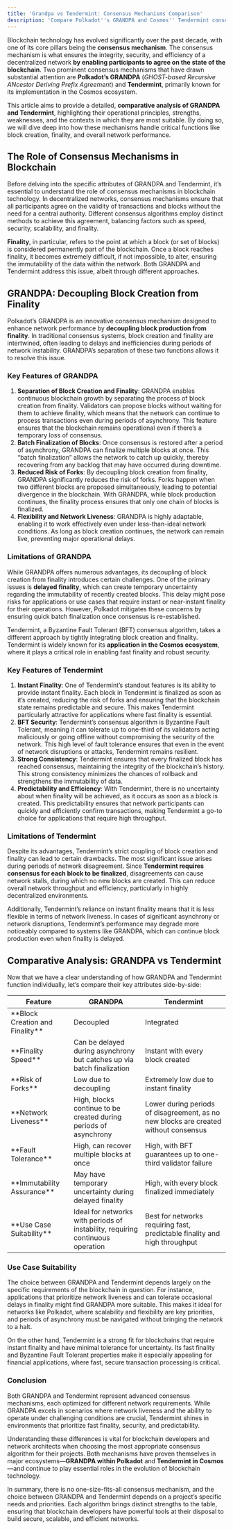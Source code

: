 ```yaml
---
title: 'Grandpa vs Tendermint: Consensus Mechanisms Comparison'
description: 'Compare Polkadot''s GRANDPA and Cosmos'' Tendermint consensus mechanisms, exploring their strengths, weaknesses, and use cases.'
---
```

Blockchain technology has evolved significantly over the past decade, with one of its core pillars being the **consensus mechanism**. The consensus mechanism is what ensures the integrity, security, and efficiency of a decentralized network **by enabling participants to agree on the state of the blockchain**. Two prominent consensus mechanisms that have drawn substantial attention are **Polkadot’s GRANDPA** (*GHOST-based Recursive ANcestor Deriving Prefix Agreement*) and **Tendermint**, primarily known for its implementation in the Cosmos ecosystem.

This article aims to provide a detailed, **comparative analysis of GRANDPA and Tendermint**, highlighting their operational principles, strengths, weaknesses, and the contexts in which they are most suitable. By doing so, we will dive deep into how these mechanisms handle critical functions like block creation, finality, and overall network performance.

## The Role of Consensus Mechanisms in Blockchain
Before delving into the specific attributes of GRANDPA and Tendermint, it’s essential to understand the role of consensus mechanisms in blockchain technology. In decentralized networks, consensus mechanisms ensure that all participants agree on the validity of transactions and blocks without the need for a central authority. Different consensus algorithms employ distinct methods to achieve this agreement, balancing factors such as speed, security, scalability, and finality.

**Finality**, in particular, refers to the point at which a block (or set of blocks) is considered permanently part of the blockchain. Once a block reaches finality, it becomes extremely difficult, if not impossible, to alter, ensuring the immutability of the data within the network. Both GRANDPA and Tendermint address this issue, albeit through different approaches.

## GRANDPA: Decoupling Block Creation from Finality
Polkadot’s GRANDPA is an innovative consensus mechanism designed to enhance network performance by **decoupling block production from finality**. In traditional consensus systems, block creation and finality are intertwined, often leading to delays and inefficiencies during periods of network instability. GRANDPA’s separation of these two functions allows it to resolve this issue.

### Key Features of GRANDPA
1. **Separation of Block Creation and Finality**: GRANDPA enables continuous blockchain growth by separating the process of block creation from finality. Validators can propose blocks without waiting for them to achieve finality, which means that the network can continue to process transactions even during periods of asynchrony. This feature ensures that the blockchain remains operational even if there’s a temporary loss of consensus.
2. **Batch Finalization of Blocks**: Once consensus is restored after a period of asynchrony, GRANDPA can finalize multiple blocks at once. This “batch finalization” allows the network to catch up quickly, thereby recovering from any backlog that may have occurred during downtime.
3. **Reduced Risk of Forks**: By decoupling block creation from finality, GRANDPA significantly reduces the risk of forks. Forks happen when two different blocks are proposed simultaneously, leading to potential divergence in the blockchain. With GRANDPA, while block production continues, the finality process ensures that only one chain of blocks is finalized.
4. **Flexibility and Network Liveness**: GRANDPA is highly adaptable, enabling it to work effectively even under less-than-ideal network conditions. As long as block creation continues, the network can remain live, preventing major operational delays.

### Limitations of GRANDPA
While GRANDPA offers numerous advantages, its decoupling of block creation from finality introduces certain challenges. One of the primary issues is **delayed finality**, which can create temporary uncertainty regarding the immutability of recently created blocks. This delay might pose risks for applications or use cases that require instant or near-instant finality for their operations. However, Polkadot mitigates these concerns by ensuring quick batch finalization once consensus is re-established.

Tendermint, a Byzantine Fault Tolerant (BFT) consensus algorithm, takes a different approach by tightly integrating block creation and finality. Tendermint is widely known for its **application in the Cosmos ecosystem**, where it plays a critical role in enabling fast finality and robust security.

### Key Features of Tendermint
1. **Instant Finality**: One of Tendermint’s standout features is its ability to provide instant finality. Each block in Tendermint is finalized as soon as it’s created, reducing the risk of forks and ensuring that the blockchain state remains predictable and secure. This makes Tendermint particularly attractive for applications where fast finality is essential.
2. **BFT Security**: Tendermint’s consensus algorithm is Byzantine Fault Tolerant, meaning it can tolerate up to one-third of its validators acting maliciously or going offline without compromising the security of the network. This high level of fault tolerance ensures that even in the event of network disruptions or attacks, Tendermint remains resilient.
3. **Strong Consistency**: Tendermint ensures that every finalized block has reached consensus, maintaining the integrity of the blockchain’s history. This strong consistency minimizes the chances of rollback and strengthens the immutability of data.
4. **Predictability and Efficiency**: With Tendermint, there is no uncertainty about when finality will be achieved, as it occurs as soon as a block is created. This predictability ensures that network participants can quickly and efficiently confirm transactions, making Tendermint a go-to choice for applications that require high throughput.

### Limitations of Tendermint
Despite its advantages, Tendermint’s strict coupling of block creation and finality can lead to certain drawbacks. The most significant issue arises during periods of network disagreement. Since **Tendermint requires consensus for each block to be finalized**, disagreements can cause network stalls, during which no new blocks are created. This can reduce overall network throughput and efficiency, particularly in highly decentralized environments.

Additionally, Tendermint’s reliance on instant finality means that it is less flexible in terms of network liveness. In cases of significant asynchrony or network disruptions, Tendermint’s performance may degrade more noticeably compared to systems like GRANDPA, which can continue block production even when finality is delayed.

## Comparative Analysis: GRANDPA vs Tendermint
Now that we have a clear understanding of how GRANDPA and Tendermint function individually, let’s compare their key attributes side-by-side:
<table><thead><tr><th>Feature</th><th>GRANDPA</th><th>Tendermint</th></tr></thead><tbody><tr><td>**Block Creation and Finality**</td><td>Decoupled</td><td>Integrated</td></tr><tr><td>**Finality Speed**</td><td>Can be delayed during asynchrony but catches up via batch finalization</td><td>Instant with every block created</td></tr><tr><td>**Risk of Forks**</td><td>Low due to decoupling</td><td>Extremely low due to instant finality</td></tr><tr><td>**Network Liveness**</td><td>High, blocks continue to be created during periods of asynchrony</td><td>Lower during periods of disagreement, as no new blocks are created without consensus</td></tr><tr><td>**Fault Tolerance**</td><td>High, can recover multiple blocks at once</td><td>High, with BFT guarantees up to one-third validator failure</td></tr><tr><td>**Immutability Assurance**</td><td>May have temporary uncertainty during delayed finality</td><td>High, with every block finalized immediately</td></tr><tr><td>**Use Case Suitability**</td><td>Ideal for networks with periods of instability, requiring continuous operation</td><td>Best for networks requiring fast, predictable finality and high throughput</td></tr></tbody></table>

### Use Case Suitability
The choice between GRANDPA and Tendermint depends largely on the specific requirements of the blockchain in question. For instance, applications that prioritize network liveness and can tolerate occasional delays in finality might find GRANDPA more suitable. This makes it ideal for networks like Polkadot, where scalability and flexibility are key priorities, and periods of asynchrony must be navigated without bringing the network to a halt.

On the other hand, Tendermint is a strong fit for blockchains that require instant finality and have minimal tolerance for uncertainty. Its fast finality and Byzantine Fault Tolerant properties make it especially appealing for financial applications, where fast, secure transaction processing is critical.

### Conclusion
Both GRANDPA and Tendermint represent advanced consensus mechanisms, each optimized for different network requirements. While GRANDPA excels in scenarios where network liveness and the ability to operate under challenging conditions are crucial, Tendermint shines in environments that prioritize fast finality, security, and predictability.

Understanding these differences is vital for blockchain developers and network architects when choosing the most appropriate consensus algorithm for their projects. Both mechanisms have proven themselves in major ecosystems—**GRANDPA within Polkadot** and **Tendermint in Cosmos**—and continue to play essential roles in the evolution of blockchain technology.

In summary, there is no one-size-fits-all consensus mechanism, and the choice between GRANDPA and Tendermint depends on a project’s specific needs and priorities. Each algorithm brings distinct strengths to the table, ensuring that blockchain developers have powerful tools at their disposal to build secure, scalable, and efficient networks.